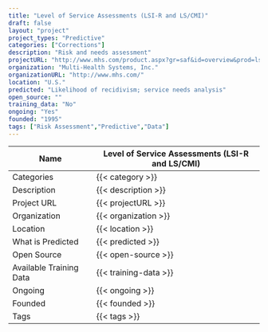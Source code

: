 ```yaml
---
title: "Level of Service Assessments (LSI-R and LS/CMI)"
draft: false
layout: "project"
project_types: "Predictive"
categories: ["Corrections"]
description: "Risk and needs assessment"
projectURL: "http://www.mhs.com/product.aspx?gr=saf&id=overview&prod=ls-cmi"
organization: "Multi-Health Systems, Inc."
organizationURL: "http://www.mhs.com/"
location: "U.S."
predicted: "Likelihood of recidivism; service needs analysis"
open_source: ""
training_data: "No"
ongoing: "Yes"
founded: "1995"
tags: ["Risk Assessment","Predictive","Data"]
---
```



Name                    |  Level of Service Assessments (LSI-R and LS/CMI)    
------------------------|----
Categories              | {{< category >}} 
Description             | {{< description >}} 
Project URL             | {{< projectURL >}} 
Organization            | {{< organization >}} 
Location                | {{< location >}} 
What is Predicted       | {{< predicted >}} 
Open Source             | {{< open-source >}} 
Available Training Data | {{< training-data >}}
Ongoing                 | {{< ongoing >}} 
Founded                 | {{< founded >}} 
Tags                    | {{< tags >}} 
